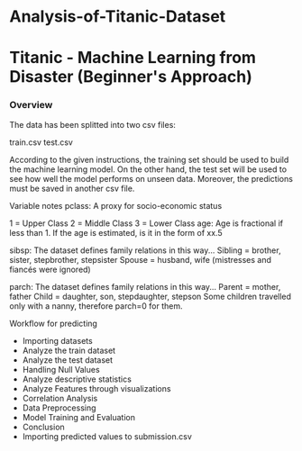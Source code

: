 # Analysis-of-Titanic-Dataset
# Titanic - Machine Learning from Disaster (Beginner's Approach)
### Overview
The data has been splitted into two csv files:

train.csv
test.csv

According to the given instructions, the training set should be used to build the machine learning model. On the other hand, the test set will be used to see how well the model performs on unseen data. Moreover, the predictions must be saved in another csv file.

Variable notes
pclass: A proxy for socio-economic status

1 = Upper Class
2 = Middle Class
3 = Lower Class
age: Age is fractional if less than 1. If the age is estimated, is it in the form of xx.5

sibsp: The dataset defines family relations in this way... Sibling = brother, sister, stepbrother, stepsister Spouse = husband, wife (mistresses and fiancés were ignored)

parch: The dataset defines family relations in this way... Parent = mother, father Child = daughter, son, stepdaughter, stepson Some children travelled only with a nanny, therefore parch=0 for them.

Workflow for predicting
* Importing datasets
* Analyze the train dataset
* Analyze the test dataset
* Handling Null Values
* Analyze descriptive statistics
* Analyze Features through visualizations
* Correlation Analysis
* Data Preprocessing
* Model Training and Evaluation
* Conclusion
* Importing predicted values to submission.csv
